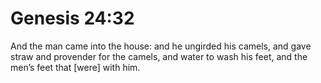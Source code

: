 # Genesis 24:32

And the man came into the house: and he ungirded his camels, and gave straw and provender for the camels, and water to wash his feet, and the men’s feet that [were] with him.